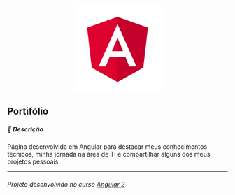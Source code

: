 <div style="display: grid">
    <img src="image-2.png" style="width: 200px; justify-self: center"/>
</div>

## Portifólio

##### :pencil: Descrição

Página desenvolvida em Angular para destacar meus conhecimentos técnicos, minha jornada na área de TI e compartilhar alguns dos meus projetos pessoais.

<hr/>

###### Projeto desenvolvido no curso [Angular 2](https://www.udemy.com/course/curso-de-angular/)
